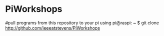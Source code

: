 # PiWorkshops

#pull programs from this repository to your pi using
pi@raspi: ~ $ git clone http://github.com/ieeeatstevens/PiWorkshops
